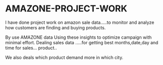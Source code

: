 # AMAZONE-PROJECT-WORK
I have done project work on amazon sale data.....to monitor and analyze how customers are finding and buying products.

By use AMAZONE data Using these insights to optimize campaign with minimal effort.
Dealing sales data .....for getting best months,date,day and time for sales... product..

We also deals which product demand more in which city.
